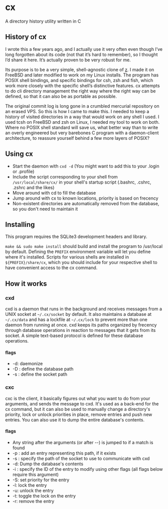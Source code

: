 # cx

A directory history utility written in C

## History of cx

I wrote this a few years ago, and I actually use it very often even though I’ve long forgotten about its code (not that it’s hard to remember), so I thought I’d share it here. It’s actually proven to be very robust for me.

Its purpose is to be a very simple, shell-agnostic clone of [z](https://github.com/ohmyzsh/ohmyzsh/tree/master/plugins/z). I made it on FreeBSD and later modified to work on my Linux installs. The program has POSIX shell bindings, and specific bindings for csh, zsh and fish, which work more closely with the specific shell’s distinctive features. cx attempts to do cli directory management the right way where the right way can be defined, so that it can also be as portable as possible.

The original commit log is long gone in a crumbled mercurial repository on an erased VPS. So this is how I came to make this. I needed to keep a history of visited directories in a way that would work on any shell I used. I used tcsh on FreeBSD and zsh on Linux, I needed my tool to work on both. Where no POSIX shell standard will save us, what better way than to write an overly engineered but very barebones C program with a daemon-client architecture, to reassure yourself behind a few more layers of POSIX?

## Using cx

* Start the daemon with `cxd -d` (You might want to add this to your .login or .profile)
* Include the script corresponding to your shell from `/usr/local/share/cx/` in your shell's startup script (.bashrc, .cshrc, .zshrc and the likes)
* Move around with cd to fill the database
* Jump around with cx to known locations, priority is based on frecency
* Non-existent directories are automatically removed from the database, so you don't need to maintain it

## Installing

This program requires the SQLite3 development headers and library.

`make && sudo make install` should build and install the program to /usr/local by default. Defining the `PREFIX` environment variable will let you define where it's installed. Scripts for various shells are installed in `${PREFIX}/share/cx`, which you should include for your respective shell to have convenient access to the cx command.

## How it works

### cxd

cxd is a daemon that runs in the background and receives messages from a UNIX socket at `~/.cx/socket` by default. It also maintains a database at `~/.cx/data` and has a lockfile at `~/.cx/lock` to prevent more than one daemon from running at once. cxd keeps its paths organized by frecency through database operations in reaction to messages that it gets from its socket. A simple text-based protocol is defined for these database operations.

#### flags

* -d: daemonize
* -D <path>: define the database path
* -s <path>: define the socket path

### cxc

cxc is the client, it basically figures out what you want to do from your arguments, and sends the message to cxd. It's used as a back-end for the cx command, but it can also be used to manually change a directory's priority, lock or unlock priorities in place, remove entries and push new entries. You can also use it to dump the entire database's contents.

#### flags

* Any string after the arguments (or after --) is jumped to if a match is found
* -p <path>: add an entry representing this path, if it exists
* -s <path>: specify the path of the socket to use to communicate with cxd
* -d: Dump the database's contents
* -i <id>: specify the ID of the entry to modify using other flags (all flags below require this argument)
* -S: set priority for the entry
* -l: lock the entry
* -u: unlock the entry
* -t: toggle the lock on the entry
* -r: remove the entry
